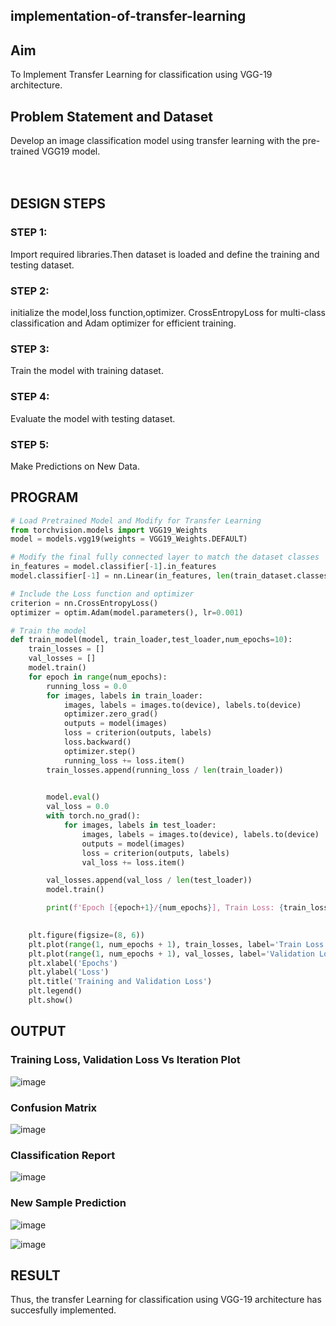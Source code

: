 
## implementation-of-transfer-learning
## Aim
To Implement Transfer Learning for classification using VGG-19 architecture.
## Problem Statement and Dataset
Develop an image classification model using transfer learning with the pre-trained VGG19 model.
</br>
</br>
</br>

## DESIGN STEPS

### STEP 1:
Import required libraries.Then dataset is loaded and define the training and testing dataset.
### STEP 2:
initialize the model,loss function,optimizer. CrossEntropyLoss for multi-class classification and Adam optimizer for efficient training.
### STEP 3:
Train the model with training dataset.
### STEP 4:
Evaluate the model with testing dataset.
### STEP 5:
Make Predictions on New Data.

## PROGRAM
```python
# Load Pretrained Model and Modify for Transfer Learning
from torchvision.models import VGG19_Weights
model = models.vgg19(weights = VGG19_Weights.DEFAULT)

# Modify the final fully connected layer to match the dataset classes
in_features = model.classifier[-1].in_features
model.classifier[-1] = nn.Linear(in_features, len(train_dataset.classes))

# Include the Loss function and optimizer
criterion = nn.CrossEntropyLoss()
optimizer = optim.Adam(model.parameters(), lr=0.001)

# Train the model
def train_model(model, train_loader,test_loader,num_epochs=10):
    train_losses = []
    val_losses = []
    model.train()
    for epoch in range(num_epochs):
        running_loss = 0.0
        for images, labels in train_loader:
            images, labels = images.to(device), labels.to(device)
            optimizer.zero_grad()
            outputs = model(images)
            loss = criterion(outputs, labels)
            loss.backward()
            optimizer.step()
            running_loss += loss.item()
        train_losses.append(running_loss / len(train_loader))

        
        model.eval()
        val_loss = 0.0
        with torch.no_grad():
            for images, labels in test_loader:
                images, labels = images.to(device), labels.to(device)
                outputs = model(images)
                loss = criterion(outputs, labels)
                val_loss += loss.item()

        val_losses.append(val_loss / len(test_loader))
        model.train()

        print(f'Epoch [{epoch+1}/{num_epochs}], Train Loss: {train_losses[-1]:.4f}, Validation Loss: {val_losses[-1]:.4f}')

   
    plt.figure(figsize=(8, 6))
    plt.plot(range(1, num_epochs + 1), train_losses, label='Train Loss', marker='o')
    plt.plot(range(1, num_epochs + 1), val_losses, label='Validation Loss', marker='s')
    plt.xlabel('Epochs')
    plt.ylabel('Loss')
    plt.title('Training and Validation Loss')
    plt.legend()
    plt.show()

```

## OUTPUT
### Training Loss, Validation Loss Vs Iteration Plot

![image](https://github.com/user-attachments/assets/040af135-bd7b-4a71-9ccb-5a9d71893ac3)


### Confusion Matrix

![image](https://github.com/user-attachments/assets/203e8064-fd07-47dd-b950-cc885d293ba6)

### Classification Report

![image](https://github.com/user-attachments/assets/7e6f7b51-2e6a-41b9-beb9-5d45ef133a82)



### New Sample Prediction
![image](https://github.com/user-attachments/assets/2dad87fe-abc6-4756-8700-405099e5fb06)


![image](https://github.com/user-attachments/assets/56e7fda8-45e7-4708-957a-9c033519647c)


## RESULT
Thus, the transfer Learning for classification using VGG-19 architecture has succesfully implemented.
